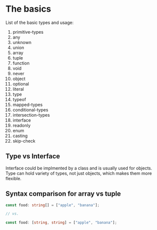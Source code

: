 # The basics

List of the basic types and usage:

1. primitive-types
2. any
3. unknown
4. union
5. array
6. tuple
7. function
8. void
9. never
10. object
11. optional
12. literal
13. type
14. typeof
15. mapped-types
16. conditional-types
17. intersection-types
18. interface
19. readonly
20. enum
21. casting
22. skip-check

## Type vs Interface

Interface could be implmented by a class and is usually used for objects.
Type can hold variety of types, not just objects, which makes them more flexible.

## Syntax comparison for array vs tuple

```typescript
const food: string[] = ["apple", "banana"];

// vs.

const food: [string, string] = ["apple", "banana"];
```
